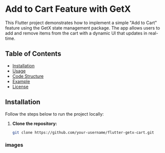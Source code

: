 # Add to Cart Feature with GetX

This Flutter project demonstrates how to implement a simple "Add to Cart" feature using the GetX state management package. The app allows users to add and remove items from the cart with a dynamic UI that updates in real-time.

## Table of Contents
- [Installation](#installation)
- [Usage](#usage)
- [Code Structure](#code-structure)
- [Example](#example)
- [License](#license)

## Installation

Follow the steps below to run the project locally:

1. **Clone the repository:**

   ```bash
   git clone https://github.com/your-username/flutter-getx-cart.git
 ### images 

